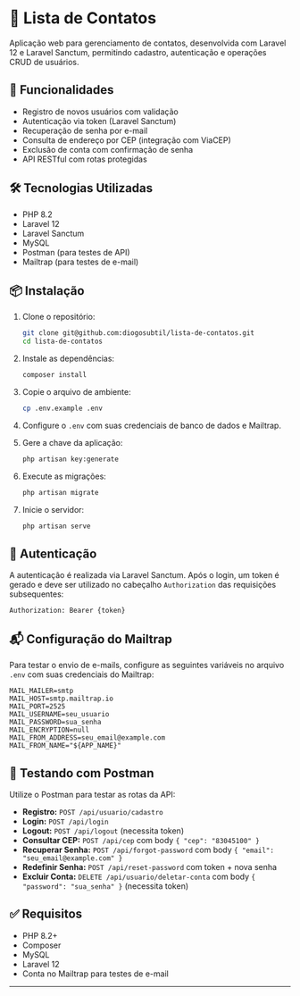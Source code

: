 # 📇 Lista de Contatos

Aplicação web para gerenciamento de contatos, desenvolvida com Laravel 12 e Laravel Sanctum, permitindo cadastro, autenticação e operações CRUD de usuários.

## 🚀 Funcionalidades

- Registro de novos usuários com validação
- Autenticação via token (Laravel Sanctum)
- Recuperação de senha por e-mail
- Consulta de endereço por CEP (integração com ViaCEP)
- Exclusão de conta com confirmação de senha
- API RESTful com rotas protegidas

## 🛠️ Tecnologias Utilizadas

- PHP 8.2
- Laravel 12
- Laravel Sanctum
- MySQL
- Postman (para testes de API)
- Mailtrap (para testes de e-mail)

## 📦 Instalação

1. Clone o repositório:

   ```bash
   git clone git@github.com:diogosubtil/lista-de-contatos.git
   cd lista-de-contatos
   ```

2. Instale as dependências:

   ```bash
   composer install
   ```

3. Copie o arquivo de ambiente:

   ```bash
   cp .env.example .env
   ```

4. Configure o `.env` com suas credenciais de banco de dados e Mailtrap.

5. Gere a chave da aplicação:

   ```bash
   php artisan key:generate
   ```

6. Execute as migrações:

   ```bash
   php artisan migrate
   ```

7. Inicie o servidor:

   ```bash
   php artisan serve
   ```

## 🔐 Autenticação

A autenticação é realizada via Laravel Sanctum. Após o login, um token é gerado e deve ser utilizado no cabeçalho `Authorization` das requisições subsequentes:

```
Authorization: Bearer {token}
```

## 📬 Configuração do Mailtrap

Para testar o envio de e-mails, configure as seguintes variáveis no arquivo `.env` com suas credenciais do Mailtrap:

```
MAIL_MAILER=smtp
MAIL_HOST=smtp.mailtrap.io
MAIL_PORT=2525
MAIL_USERNAME=seu_usuario
MAIL_PASSWORD=sua_senha
MAIL_ENCRYPTION=null
MAIL_FROM_ADDRESS=seu_email@example.com
MAIL_FROM_NAME="${APP_NAME}"
```

## 📮 Testando com Postman

Utilize o Postman para testar as rotas da API:

- **Registro:** `POST /api/usuario/cadastro`
- **Login:** `POST /api/login`
- **Logout:** `POST /api/logout` (necessita token)
- **Consultar CEP:** `POST /api/cep` com body `{ "cep": "83045100" }`
- **Recuperar Senha:** `POST /api/forgot-password` com body `{ "email": "seu_email@example.com" }`
- **Redefinir Senha:** `POST /api/reset-password` com token + nova senha
- **Excluir Conta:** `DELETE /api/usuario/deletar-conta` com body `{ "password": "sua_senha" }` (necessita token)

## ✅ Requisitos

- PHP 8.2+
- Composer
- MySQL
- Laravel 12
- Conta no Mailtrap para testes de e-mail

---

